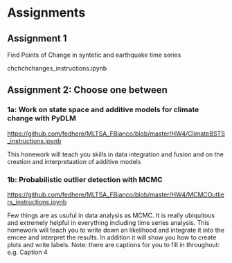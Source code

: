 
# Assignments
## Assignment 1

Find Points of Change in syntetic and earthquake time series

chchchchanges_instructions.ipynb

## Assignment 2: Choose one between
### 1a: Work on state space and additive models for climate change  with PyDLM
https://github.com/fedhere/MLTSA_FBianco/blob/master/HW4/ClimateBSTS_instructions.ipynb

This honework will teach you skills in data integration and fusion and on the creation and interpretaation of additive models



### 1b: Probabilistic outlier detection with MCMC

https://github.com/fedhere/MLTSA_FBianco/blob/master/HW4/MCMCOutliers_instructions.ipynb

Few things are as usuful in data analysis as MCMC. It is really ubiquitous and extremely helpful in everything including time series analysis.  This homework will teach you to write down an likelihood and integrate it into the emcee and interpret the results. In addition it will show you how to create plots and write labels. 
Note: there are captions for you to fill in throughout: e.g. Caption 4






